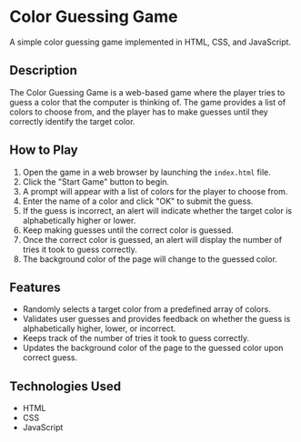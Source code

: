 # Color Guessing Game

A simple color guessing game implemented in HTML, CSS, and JavaScript.

## Description

The Color Guessing Game is a web-based game where the player tries to guess a color that the computer is thinking of. The game provides a list of colors to choose from, and the player has to make guesses until they correctly identify the target color.

## How to Play

1. Open the game in a web browser by launching the `index.html` file.
2. Click the "Start Game" button to begin.
3. A prompt will appear with a list of colors for the player to choose from.
4. Enter the name of a color and click "OK" to submit the guess.
5. If the guess is incorrect, an alert will indicate whether the target color is alphabetically higher or lower.
6. Keep making guesses until the correct color is guessed.
7. Once the correct color is guessed, an alert will display the number of tries it took to guess correctly.
8. The background color of the page will change to the guessed color.

## Features

- Randomly selects a target color from a predefined array of colors.
- Validates user guesses and provides feedback on whether the guess is alphabetically higher, lower, or incorrect.
- Keeps track of the number of tries it took to guess correctly.
- Updates the background color of the page to the guessed color upon correct guess.

## Technologies Used

- HTML
- CSS
- JavaScript


